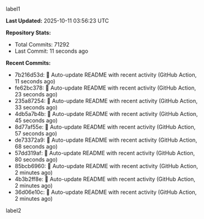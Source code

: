 
label1 
<!-- ACTIVITY_START -->
**Last Updated:** 2025-10-11 03:56:23 UTC

**Repository Stats:**
- Total Commits: 71292
- Last Commit: 11 seconds ago

**Recent Commits:**
- 7b216d53d: 🤖 Auto-update README with recent activity (GitHub Action, 11 seconds ago)
- fe62bc378: 🤖 Auto-update README with recent activity (GitHub Action, 23 seconds ago)
- 235a87254: 🤖 Auto-update README with recent activity (GitHub Action, 33 seconds ago)
- 4db5a7b4b: 🤖 Auto-update README with recent activity (GitHub Action, 45 seconds ago)
- 8d77af55e: 🤖 Auto-update README with recent activity (GitHub Action, 57 seconds ago)
- de73372a9: 🤖 Auto-update README with recent activity (GitHub Action, 68 seconds ago)
- 57dd319af: 🤖 Auto-update README with recent activity (GitHub Action, 80 seconds ago)
- 85bcb6960: 🤖 Auto-update README with recent activity (GitHub Action, 2 minutes ago)
- 4b3b2ff8e: 🤖 Auto-update README with recent activity (GitHub Action, 2 minutes ago)
- 36d06e10c: 🤖 Auto-update README with recent activity (GitHub Action, 2 minutes ago)
<!-- ACTIVITY_END -->

label2

